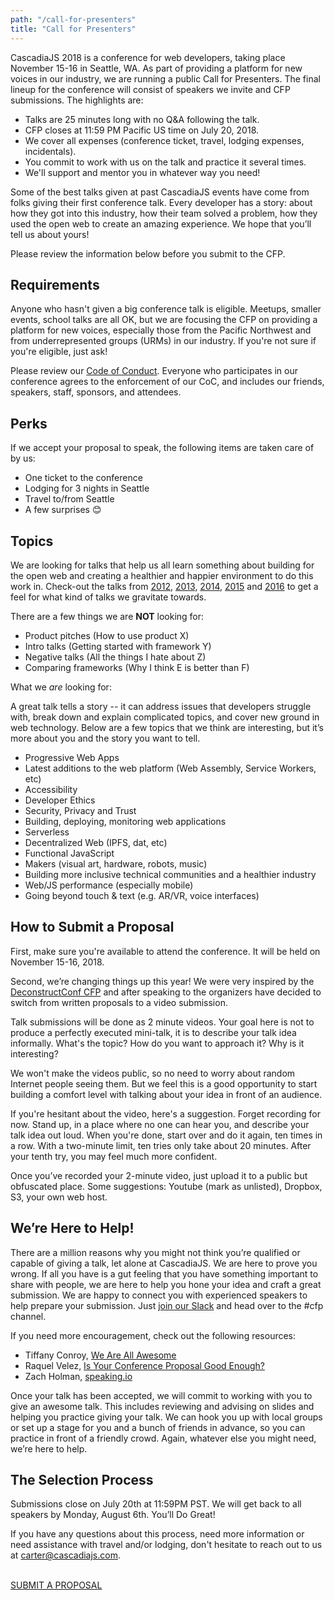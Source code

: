 ```yaml
---
path: "/call-for-presenters"
title: "Call for Presenters"
---
```

CascadiaJS 2018 is a conference for web developers, taking place November 15-16 in Seattle, WA. As part of providing a platform for new voices in our industry, we are running a public Call for Presenters. The final lineup for the conference will consist of speakers we invite and CFP submissions. The highlights are:

* Talks are 25 minutes long with no Q&A following the talk.
* CFP closes at 11:59 PM Pacific US time on July 20, 2018.
* We cover all expenses (conference ticket, travel, lodging expenses, incidentals).
* You commit to work with us on the talk and practice it several times.
* We'll support and mentor you in whatever way you need!

Some of the best talks given at past CascadiaJS events have come from folks giving their first conference talk. Every developer has a story: about how they got into this industry, how their team solved a problem, how they used the open web to create an amazing experience. We hope that you’ll tell us about yours! 

Please review the information below before you submit to the CFP.

## Requirements

Anyone who hasn't given a big conference talk is eligible. Meetups, smaller events, school talks are all OK, but we are focusing the CFP on providing a platform for new voices, especially those from the Pacific Northwest and from underrepresented groups (URMs) in our industry. If you're not sure if you're eligible, just ask!

Please review our [Code of Conduct](https://github.com/cascadiajs/2018.cascadiajs.com/blob/master/code-of-conduct.md). Everyone who participates in our conference agrees to the enforcement of our CoC, and includes our friends, speakers, staff, sponsors, and attendees.

## Perks

If we accept your proposal to speak, the following items are taken care of by us:

* One ticket to the conference
* Lodging for 3 nights in Seattle
* Travel to/from Seattle
* A few surprises 😊

## Topics

We are looking for talks that help us all learn something about building for the open web and creating a healthier and happier environment to do this work in. Check-out the talks from [2012](https://www.youtube.com/watch?v=y0VFbYJlPHw&list=PLLiioAbFTbKMtmUbLWDzpUzayRLC5s2NZ), [2013](https://www.youtube.com/watch?v=mb1BaxfIAoU&list=PLLiioAbFTbKP9CxF9Fu4_NQteU_v9wkA3), [2014](https://www.youtube.com/watch?v=ynmLwV4z8fA&list=PLLiioAbFTbKMoXtKtyj_3eCfzD-eT05gl), [2015](https://www.youtube.com/watch?v=jWDZP8twWDg&list=PLLiioAbFTbKNpjG_yNpNfhAmQ9KsxFzX7) and [2016](https://www.youtube.com/watch?v=PTWLViHkwf4&list=PLLiioAbFTbKNKyP1m4dmW_xu9byJOPMHe) to get a feel for what kind of talks we gravitate towards. 

There are a few things we are **NOT** looking for:

* Product pitches (How to use product X)
* Intro talks (Getting started with framework Y)
* Negative talks (All the things I hate about Z)
* Comparing frameworks (Why I think E is better than F)

What we *are* looking for:

A great talk tells a story -- it can address issues that developers struggle with, break down and explain complicated topics, and cover new ground in web technology. Below are a few topics that we think are interesting, but it’s more about you and the story you want to tell.

* Progressive Web Apps
* Latest additions to the web platform (Web Assembly, Service Workers, etc)
* Accessibility
* Developer Ethics
* Security, Privacy and Trust
* Building, deploying, monitoring web applications
* Serverless
* Decentralized Web (IPFS, dat, etc)
* Functional JavaScript
* Makers (visual art, hardware, robots, music)
* Building more inclusive technical communities and a healthier industry
* Web/JS performance (especially mobile)
* Going beyond touch & text (e.g. AR/VR, voice interfaces)

## How to Submit a Proposal

First, make sure you're available to attend the conference. It will be held on November 15-16, 2018.

Second, we’re changing things up this year! We were very inspired by the [DeconstructConf CFP](https://www.deconstructconf.com/speak) and after speaking to the organizers have decided to switch from written proposals to a video submission. 

Talk submissions will be done as 2 minute videos. Your goal here is not to produce a perfectly executed mini-talk, it is to describe your talk idea informally. What's the topic? How do you want to approach it? Why is it interesting? 

We won't make the videos public, so no need to worry about random Internet people seeing them. But we feel this is a good opportunity to start building a comfort level with talking about your idea in front of an audience.

If you're hesitant about the video, here's a suggestion. Forget recording for now. Stand up, in a place where no one can hear you, and describe your talk idea out loud. When you're done, start over and do it again, ten times in a row. With a two-minute limit, ten tries only take about 20 minutes. After your tenth try, you may feel much more confident. 

Once you’ve recorded your 2-minute video, just upload it to a public but obfuscated place. Some suggestions: Youtube (mark as unlisted), Dropbox, S3, your own web host. 

## We’re Here to Help!

There are a million reasons why you might not think you’re qualified or capable of giving a talk, let alone at CascadiaJS. We are here to prove you wrong. If all you have is a gut feeling that you have something important to share with people, we are here to help you hone your idea and craft a great submission. We are happy to connect you with experienced speakers to help prepare your submission. Just [join our Slack](https://join.slack.com/t/cascadiajs/shared_invite/enQtMzcyMjkzMDk0NjQwLTc3YmJiMTk0NTZjNDBjMzg2YTMxNDA4Njk3YTgyZWY0MGM4NjVhZTI0YTUzYTRmYzRlNThhNTIxOGNkMDU1ZGU) and head over to the #cfp channel. 

If you need more encouragement, check out the following resources:

* Tiffany Conroy, [We Are All Awesome](http://weareallaweso.me/)
* Raquel Velez, [Is Your Conference Proposal Good Enough?](http://rckbt.me/2014/01/conference-proposals/)
* Zach Holman, [speaking.io](http://speaking.io/plan/writing-a-cfp/)

Once your talk has been accepted, we will commit to working with you to give an awesome talk. This includes reviewing and advising on slides and helping you practice giving your talk. We can hook you up with local groups or set up a stage for you and a bunch of friends in advance, so you can practice in front of a friendly crowd. Again, whatever else you might need, we’re here to help.

## The Selection Process

Submissions close on July 20th at 11:59PM PST. We will get back to all speakers by Monday, August 6th. 
You’ll Do Great!

If you have any questions about this process, need more information or need assistance with travel and/or lodging, don't hesitate to reach out to us at carter@cascadiajs.com.


<p><br/><a class="cta" href="/submit-talk-proposal">SUBMIT A PROPOSAL</a></p>
